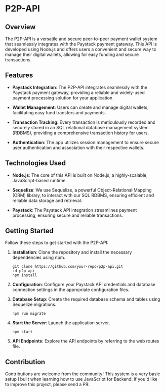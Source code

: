 # P2P-API

## Overview

The P2P-API is a versatile and secure peer-to-peer payment wallet system that seamlessly integrates with the Paystack payment gateway. This API is developed using Node.js and offers users a convenient and secure way to manage their digital wallets, allowing for easy funding and secure transactions.

## Features

- **Paystack Integration**: The P2P-API integrates seamlessly with the Paystack payment gateway, providing a reliable and widely-used payment processing solution for your application.

- **Wallet Management**: Users can create and manage digital wallets, facilitating easy fund transfers and payments.

- **Transaction Tracking**: Every transaction is meticulously recorded and securely stored in an SQL relational database management system (RDBMS), providing a comprehensive transaction history for users.

- **Authentication**: The app utilizes session management to ensure secure user authentication and association with their respective wallets.

## Technologies Used

- **Node.js**: The core of this API is built on Node.js, a highly-scalable, JavaScript-based runtime.

- **Sequelize**: We use Sequelize, a powerful Object-Relational Mapping (ORM) library, to interact with our SQL RDBMS, ensuring efficient and reliable data storage and retrieval.

- **Paystack**: The Paystack API integration streamlines payment processing, ensuring secure and reliable transactions.

## Getting Started

Follow these steps to get started with the P2P-API:

1. **Installation**: Clone the repository and install the necessary dependencies using npm.

   ```
   git clone https://github.com/your-repo/p2p-api.git
   cd p2p-api
   npm install
   ```

2. **Configuration**: Configure your Paystack API credentials and database connection settings in the appropriate configuration files.

3. **Database Setup**: Create the required database schema and tables using Sequelize migrations.

   ```
   npm run migrate
   ```

4. **Start the Server**: Launch the application server.

   ```
   npm start
   ```

5. **API Endpoints**: Explore the API endpoints by referring to the web routes file.


## Contribution

Contributions are welcome from the community! This system is a very basic setup I built when learning how to use JavaScript for Backend. If you'd like to improve this project, please send a PR.
